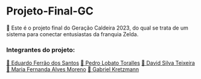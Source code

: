 # Projeto-Final-GC
<p>🚀 Este é o projeto final do Geração Caldeira 2023, do qual se trata de um sistema para conectar entusiastas da franquia Zelda.</p>

<h3>Integrantes do projeto:</h3>

<a href="#">🔗 Eduardo Ferrão dos Santos</a>
<a href="#">🔗 Pedro Lobato Toralles</a> 
<a href="#">🔗 David Silva Teixeira</a>
<a href="#">🔗 Maria Fernanda Alves Moreno</a>
<a href="#">🔗 Gabriel Kretzmann</a>

